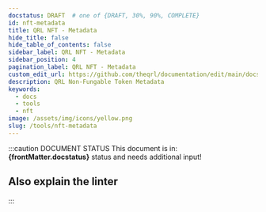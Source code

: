 ```yaml
---
docstatus: DRAFT  # one of {DRAFT, 30%, 90%, COMPLETE}
id: nft-metadata
title: QRL NFT - Metadata
hide_title: false
hide_table_of_contents: false
sidebar_label: QRL NFT - Metadata
sidebar_position: 4
pagination_label: QRL NFT - Metadata
custom_edit_url: https://github.com/theqrl/documentation/edit/main/docs/
description: QRL Non-Fungable Token Metadata
keywords:
  - docs
  - tools
  - nft
image: /assets/img/icons/yellow.png
slug: /tools/nft-metadata
---
```


:::caution DOCUMENT STATUS 
<span>This document is in: <b>{frontMatter.docstatus}</b> status and needs additional input!</span>


## Also explain the linter

:::

